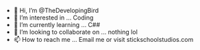 - 👋 Hi, I’m @TheDevelopingBird
- 👀 I’m interested in ... Coding
- 🌱 I’m currently learning ... C##
- 💞️ I’m looking to collaborate on ... nothing lol
- 📫 How to reach me ... Email me or visit stickschoolstudios.com

<!---
TheDevelopingBird/TheDevelopingBird is a ✨ special ✨ repository because its `README.md` (this file) appears on your GitHub profile.
You can click the Preview link to take a look at your changes.
--->
